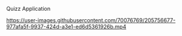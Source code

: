 Quizz Application



https://user-images.githubusercontent.com/70076769/205756677-977afa5f-9937-424d-a3e1-ed6d5361926b.mp4

